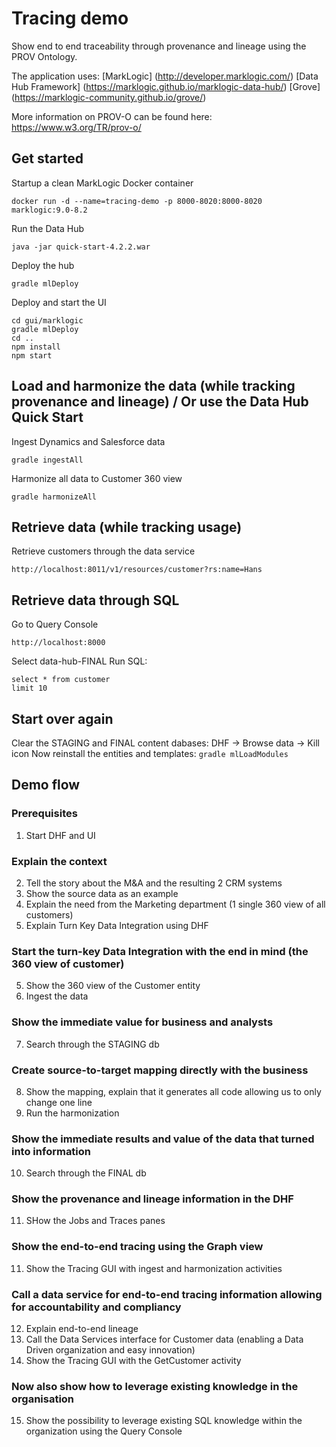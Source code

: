 # Tracing demo
Show end to end traceability through provenance and lineage using the PROV Ontology.

The application uses:
[MarkLogic] (http://developer.marklogic.com/)
[Data Hub Framework] (https://marklogic.github.io/marklogic-data-hub/)
[Grove] (https://marklogic-community.github.io/grove/)

More information on PROV-O can be found here: https://www.w3.org/TR/prov-o/

## Get started
Startup a clean MarkLogic Docker container

`docker run -d --name=tracing-demo -p 8000-8020:8000-8020 marklogic:9.0-8.2`

Run the Data Hub

`java -jar quick-start-4.2.2.war`

Deploy the hub

`gradle mlDeploy`

Deploy and start the UI
```
cd gui/marklogic
gradle mlDeploy
cd ..
npm install
npm start
```

## Load and harmonize the data (while tracking provenance and lineage) / Or use the Data Hub Quick Start
Ingest Dynamics and Salesforce data

`gradle ingestAll`

Harmonize all data to Customer 360 view

`gradle harmonizeAll`

## Retrieve data (while tracking usage)
Retrieve customers through the data service

`http://localhost:8011/v1/resources/customer?rs:name=Hans`

## Retrieve data through SQL
Go to Query Console

`http://localhost:8000`

Select data-hub-FINAL
Run SQL:
```
select * from customer
limit 10
```

## Start over again
Clear the STAGING and FINAL content dabases: DHF -> Browse data -> Kill icon
Now reinstall the entities and templates:
`gradle mlLoadModules`

## Demo flow
### Prerequisites
1. Start DHF and UI
### Explain the context
2. Tell the story about the M&A and the resulting 2 CRM systems
3. Show the source data as an example
3. Explain the need from the Marketing department (1 single 360 view of all customers)
4. Explain Turn Key Data Integration using DHF
### Start the turn-key Data Integration with the end in mind (the 360 view of customer)
5. Show the 360 view of the Customer entity
6. Ingest the data
### Show the immediate value for business and analysts
7. Search through the STAGING db
### Create source-to-target mapping directly with the business
8. Show the mapping, explain that it generates all code allowing us to only change one line
9. Run the harmonization
### Show the immediate results and value of the data that turned into information
10. Search through the FINAL db
### Show the provenance and lineage information in the DHF
11. SHow the Jobs and Traces panes
### Show the end-to-end tracing using the Graph view
11. Show the Tracing GUI with ingest and harmonization activities
### Call a data service for end-to-end tracing information allowing for accountability and compliancy
12. Explain end-to-end lineage
13. Call the Data Services interface for Customer data (enabling a Data Driven organization and easy innovation)
14. Show the Tracing GUI with the GetCustomer activity
### Now also show how to leverage existing knowledge in the organisation
15. Show the possibility to leverage existing SQL knowledge within the organization using the Query Console
